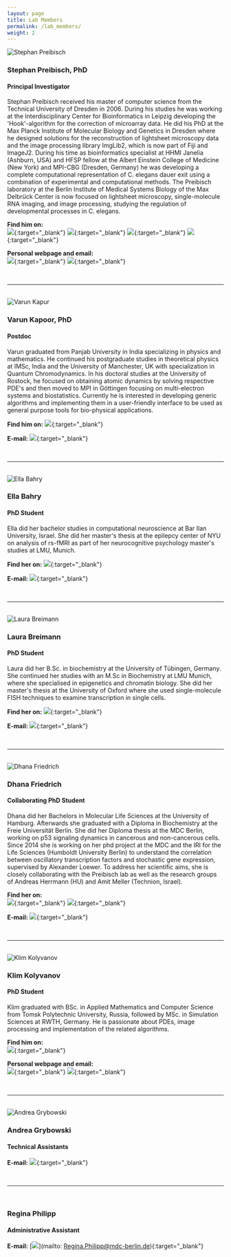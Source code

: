 ```yaml
---
layout: page
title: Lab Members
permalink: /lab_members/
weight: 2
---
```


<div class="row">

  <div class="col-xs-3">
    <img src="http://i.imgur.com/J4zjb7R.png" alt="Stephan Preibisch" class="member-img"/>
  </div>

  <div class="col-xs-9" markdown="1">

### Stephan Preibisch, PhD

#### Principal Investigator

Stephan Preibisch received his master of computer science from the Technical University of Dresden in 2006. During his studies he was working at the Interdisciplinary Center for Bioinformatics in Leipzig developing the 'Hook'-algorithm for the correction of microarray data. He did his PhD at the Max Planck Institute of Molecular Biology and Genetics in Dresden where he designed solutions for the reconstruction of lightsheet microscopy data and the image processing library ImgLib2, which is now part of Fiji and ImageJ2. During his time as bioinformatics specialist at HHMI Janelia (Ashburn, USA) and HFSP fellow at the Albert Einstein College of Medicine (New York) and MPI-CBG (Dresden, Germany) he was developing a complete computational representation of C. elegans dauer exit using a combination of experimental and computational methods. The Preibisch laboratory at the Berlin Institute of Medical Systems Biology of the Max Delbrück Center is now focused on lightsheet microscopy, single-molecule RNA imaging, and image processing, studying the regulation of developmental processes in C. elegans.

**Find him on:**  
[<img src="http://i.imgur.com/oxJIrNq.png">](https://twitter.com/preibischs){:target="_blank"}
[<img src="http://i.imgur.com/Nt4ZEqC.png">](https://www.youtube.com/channel/UCUOeVtJdFsOddNJCZGmgm3g){:target="_blank"}
[<img src="http://i.imgur.com/NaATgAs.png">](https://github.com/StephanPreibisch){:target="_blank"}
[<img src="http://i.imgur.com/rRWygl5.png">](https://de.linkedin.com/in/stephan-preibisch-009a1a4){:target="_blank"}

**Personal webpage and email:**  
[<img src="http://i.imgur.com/65OpIvc.png">](http://www.preibisch.net){:target="_blank"}
[<img src="http://i.imgur.com/ctzrCqr.png">](mailto:stephan.preibisch@mdc-berlin.de){:target="_blank"}

  </div>
</div>

<br>

---------------------------------------

<br>

<div class="row">

  <div class="col-xs-3">
    <img src="http://i.imgur.com/mUxe9VD.jpg" alt="Varun Kapur" class="member-img"/>
  </div>

  <div class="col-xs-9" markdown="1">


### Varun Kapoor, PhD

#### Postdoc

Varun graduated from Panjab University in India specializing in physics and mathematics. He continued his postgraduate studies in theoretical physics at IMSc, India and the University of Manchester, UK with specialization in Quantum Chromodynamics. In his doctoral studies at the University of Rostock, he focused on obtaining atomic dynamics by solving respective PDE's and then moved to MPI in Göttingen focusing on multi-electron systems and biostatistics. Currently he is interested in developing generic algorithms and implementing them in a user-friendly interface to be used as general purpose tools for bio-physical applications.

**Find him on:**
[<img src="http://i.imgur.com/NaATgAs.png">](https://github.com/kapoorlab){:target="_blank"}

**E-mail:** [<img src="http://i.imgur.com/ctzrCqr.png">](mailto:Varun.Kapoor@mdc-berlin.de){:target="_blank"}


  </div>
</div>

<br>

---------------------------------------

<br>

<div class="row">

  <div class="col-xs-3">
    <img src="http://i.imgur.com/h4sMUr2.jpg" alt="Ella Bahry" class="member-img"/>
  </div>

  <div class="col-xs-9" markdown="1">


### Ella Bahry

#### PhD Student

Ella did her bachelor studies in computational neuroscience at Bar Ilan University, Israel. She did her master's thesis at the epilepcy center of NYU on analysis of rs-fMRI as part of her neurocognitive psychology master's studies at LMU, Munich.

**Find her on:**
[<img src="http://i.imgur.com/NaATgAs.png">](https://github.com/bellonet){:target="_blank"}

**E-mail:** [<img src="http://i.imgur.com/ctzrCqr.png">](mailto:ella.bahry@mdc-berlin.de){:target="_blank"}

  </div>
</div>

<br>

---------------------------------------

<br>

<div class="row">

  <div class="col-xs-3">
    <img src="http://i.imgur.com/jlvMGMA.jpg" alt="Laura Breimann" class="member-img"/>
  </div>

  <div class="col-xs-9" markdown="1">


### Laura Breimann

#### PhD Student

Laura did her B.Sc. in biochemistry at the University of Tübingen, Germany. She continued her studies with an M.Sc in Biochemistry at LMU Munich, where she specialised in epigenetics and chromatin biology. She did her master's thesis at the University of Oxford where she used single-molecule FISH techniques to examine transcription in single cells.

**Find her on:**
[<img src="http://i.imgur.com/HQdLAxp.png">](https://www.researchgate.net/profile/Laura_Breimann){:target="_blank"}

**E-mail:** [<img src="http://i.imgur.com/ctzrCqr.png">](mailto:laura.breimann@mdc-berlin.de){:target="_blank"}

  </div>
</div>

<br>

---------------------------------------

<br>

<div class="row">

  <div class="col-xs-3">
    <img src="http://i.imgur.com/YI5I3ls.jpg" alt="Dhana Friedrich" class="member-img"/>
  </div>

  <div class="col-xs-9" markdown="1">


### Dhana Friedrich

#### Collaborating PhD Student

Dhana did her Bachelors in Molecular Life Sciences at the University of Hamburg. Afterwards she graduated with a Diploma in Biochemistry at the Freie Universität Berlin. She did her Diploma thesis at the MDC Berlin, working on p53 signaling dynamics in cancerous and non-cancerous cells. Since 2014 she is working on her phd project at the MDC and the IRI for the Life Sciences (Humboldt University Berlin) to understand the correlation between oscillatory transcription factors and stochastic gene expression, supervised by Alexander Loewer. To address her scientific aims, she is closely collaborating with the Preibisch lab as well as the research groups of Andreas Herrmann (HU) and Amit Meller (Technion, Israel).

**Find her on:**  
[<img src="http://i.imgur.com/rRWygl5.png">](https://de.linkedin.com/in/dhana-friedrich-81882b101){:target="_blank"}
[<img src="http://i.imgur.com/HQdLAxp.png">](https://www.researchgate.net/profile/Dhana_Friedrich){:target="_blank"}

**E-mail:** [<img src="http://i.imgur.com/ctzrCqr.png">](mailto:Dhana.Friedrich@mdc-berlin.de){:target="_blank"}

  </div>
</div>

<br>

---------------------------------------

<br>

<div class="row">

  <div class="col-xs-3">
    <img src="http://i.imgur.com/6KL6rbH.jpg" alt="Klim Kolyvanov" class="member-img"/>
  </div>

  <div class="col-xs-9" markdown="1">

### Klim Kolyvanov

#### PhD Student

Klim graduated with BSc. in Applied Mathematics and Computer Science from Tomsk Polytechnic University, Russia, followed by MSc. in Simulation Sciences at RWTH, Germany. He is passionate about PDEs, image processing and implementation of the related algorithms.

**Find him on:**  
[<img src="http://i.imgur.com/NaATgAs.png">](https://github.com/milkyklim){:target="_blank"}

**Personal webpage and email:**  
[<img src="http://i.imgur.com/65OpIvc.png">](http://milkyklim.com){:target="_blank"}
[<img src="http://i.imgur.com/ctzrCqr.png">](mailto:klim.kolyvanov@mdc-berlin.de){:target="_blank"}

  </div>
</div>

<br>

---------------------------------------

<br>

<div class="row">

  <div class="col-xs-3">
    <img src="http://i.imgur.com/yi80S2r.jpg" alt="Andrea Grybowski" class="member-img">
  </div>

  <div class="col-xs-9" markdown="1">


### Andrea Grybowski

#### Technical Assistants

**E-mail:** [<img src="http://i.imgur.com/ctzrCqr.png">](mailto:andrea.grybowski@mdc-berlin.de){:target="_blank"}

  </div>
</div>

<br>

---------------------------------------

<br>

<div class="row">

  <div class="col-xs-3">
    <!-- <img src="" alt="Regina Philipp" class="member-img"/> -->
  </div>

  <div class="col-xs-9" markdown="1">


### Regina Philipp

#### Administrative Assistant

**E-mail:** [<img src="http://i.imgur.com/ctzrCqr.png">](mailto: Regina.Philipp@mdc-berlin.de){:target="_blank"}

  </div>
</div>

<br>
